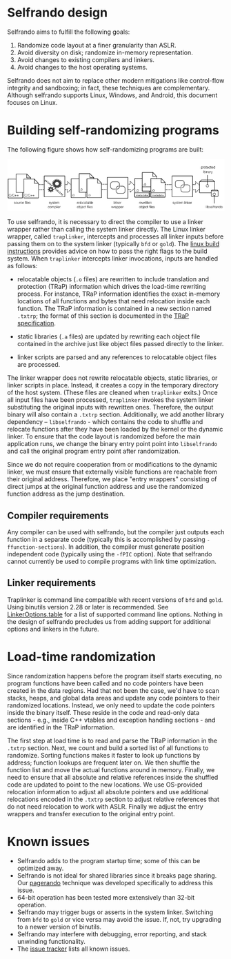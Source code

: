 # Selfrando design

Selfrando aims to fulfill the following goals:

1. Randomize code layout at a finer granularity than ASLR.
2. Avoid diversity on disk; randomize in-memory representation.
3. Avoid changes to existing compilers and linkers.
4. Avoid changes to the host operating systems.

Selfrando does not aim to replace other modern mitigations like control-flow integrity and
sandboxing; in fact, these techniques are complementary. Although selfrando supports Linux,
Windows, and Android, this document focuses on Linux.

# Building self-randomizing programs

The following figure shows how self-randomizing programs are built:

![selfrando pipeline](img/sr_pipeline.png)

To use selfrando, it is necessary to direct the compiler to use a linker wrapper rather than
calling the system linker directly. The Linux linker wrapper, called `traplinker`, intercepts
and processes all linker inputs before passing them on to the system linker (typically `bfd`
or `gold`). The [linux build instructions](linux-build-instructions.md) provides advice on how to pass the right flags to the build system. When `traplinker` intercepts linker invocations, inputs are handled as follows:

- relocatable objects (`.o` files) are rewritten to include translation and protection (TRaP)
information which drives the load-time rewriting process. For instance, TRaP information
identifies the exact in-memory locations of all functions and bytes that need relocation
inside each function. The TRaP information is contained  in a new section named `.txtrp`; the
format of this section is documented in the [TRaP specification](TRaP_specification.md).

- static libraries (`.a` files) are updated by rewriting each object file contained in the
archive just like object files passed directly to the linker.

- linker scripts are parsed and any references to relocatable object files are processed.

The linker wrapper does not rewrite relocatable objects, static libraries, or linker scripts
in place. Instead, it creates a copy in the temporary directory of the host system. (These
files are cleaned when `traplinker` exits.) Once all input files have been processed, `traplinker` invokes the system linker substituting the original inputs with rewritten ones. Therefore, the output binary will also contain a `.txtrp` section. Additionally, we add another library dependency – `libselfrando` - which contains the code to shuffle and relocate
functions after they have been loaded by the kernel or the dynamic linker. To ensure that the code layout is randomized before the main application runs, we change the binary entry point point into `libselfrando` and call the original program entry point after randomization.

Since we do not require cooperation from or modifications to the dynamic linker, we must ensure that externally visible functions are reachable from their original address. Therefore,
we place "entry wrappers" consisting of direct jumps at the original function address and
use the randomized function address as the jump destination.

## Compiler requirements

Any compiler can be used with selfrando, but the compiler just outputs each function in a
separate code (typically this is accomplished by passing `-ffunction-sections`). In addition,
the compiler must generate position independent code (typically using the `-fPIC` option).
Note that selfrando cannot currently be used to compile programs with link time optimization.

## Linker requirements

Traplinker is command line compatible with recent versions of `bfd` and `gold`. 
Using binutils version 2.28 or later is recommended. See [LinkerOptions.table](../src/TrapLinker/posix/LinkerOptions.table) for a list of supported command 
line options. Nothing in the design of selfrando precludes us from adding 
support for additional options and linkers in the future.

# Load-time randomization

Since randomization happens before the program itself starts executing, no program functions have been called and no code pointers have been created in the data regions. Had that not been the case, we'd have to scan stacks, heaps, and global data areas and update any code pointers to their randomized locations. Instead, we only need to update the code pointers inside the binary itself. These reside in the code and read-only data sections - e.g., inside C++ vtables and exception handling sections - and are identified in the TRaP information.  

The first step at load time is to read and parse the TRaP information in the `.txtrp` section. Next, we count and build a sorted list of all functions to randomize. Sorting functions makes it faster to look up functions by address; function lookups are frequent later on. We then shuffle the function list and move the actual functions around in memory. Finally, we need to ensure that all absolute and relative references inside the shuffled code are updated to point to the new locations. We use OS-provided relocation information to adjust all absolute pointers and use additional relocations encoded in the `.txtrp` section to adjust relative references that do not need relocation to work with ASLR. Finally we adjust the entry wrappers and transfer execution to the original entry point.

# Known issues

- Selfrando adds to the program startup time; some of this can be optimized away.
- Selfrando is not ideal for shared libraries since it breaks page sharing. Our [pagerando](http://www.ics.uci.edu/~perl/sd16_pagerando.pdf) technique was developed specifically to address this issue. 
- 64-bit operation has been tested more extensively than 32-bit operation.
- Selfrando may trigger bugs or asserts in the system linker. Switching from `bfd` to `gold` or vice versa may avoid the issue. If, not, try upgrading to a newer version of binutils.  
- Selfrando may interfere with debugging, error reporting, and stack unwinding functionality.
- The [issue tracker](https://github.com/immunant/selfrando/issues) lists all known issues.
